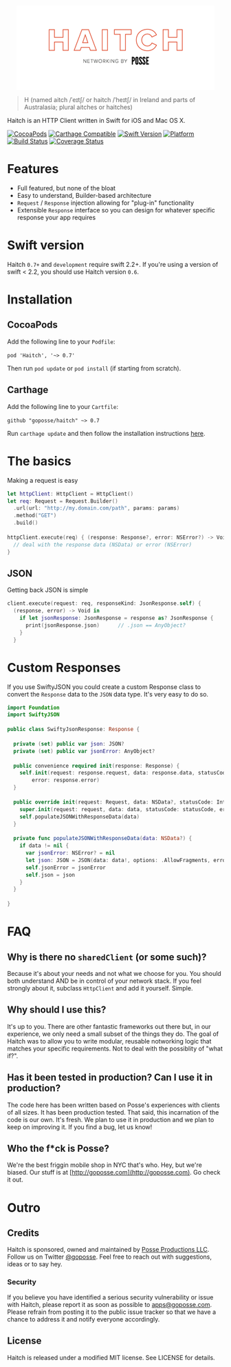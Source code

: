 
<p align="center">
<img src="https://raw.githubusercontent.com/goposse/haitch/assets/haitch_logo.png" align="center" width="460">
</p>

>H (named aitch /ˈeɪtʃ/ or haitch /ˈheɪtʃ/ in Ireland and parts of Australasia; plural aitches or haitches)

Haitch is an HTTP Client written in Swift for iOS and Mac OS X.

[![CocoaPods](https://img.shields.io/cocoapods/v/Haitch.svg?style=flat-square)](#)
[![Carthage Compatible](https://img.shields.io/badge/Carthage-compatible-4BC51D.svg?style=flat-square)](https://github.com/Carthage/Carthage)
[![Swift Version](https://img.shields.io/badge/Swift-2.2+-lightgrey.svg?style=flat-square)](https://golang.org/)
[![Platform](https://img.shields.io/cocoapods/p/Haitch.svg?style=flat-square)](#)
[![Build Status](https://img.shields.io/travis/goposse/haitch/master.svg?style=flat-square)](https://travis-ci.org/goposse/haitch)
[![Coverage Status](https://coveralls.io/repos/github/goposse/haitch/badge.svg?branch=kg-tests)](https://coveralls.io/github/goposse/haitch?branch=kg-tests)

# Features

- Full featured, but none of the bloat
- Easy to understand, Builder-based architecture
- `Request` / `Response` injection allowing for "plug-in" functionality
- Extensible `Response` interface so you can design for whatever specific response your app requires


# Swift version

Haitch `0.7+` and `development` require swift 2.2+. If you're using a version of swift < 2.2, you should use Haitch version `0.6`.


# Installation

## CocoaPods

Add the following line to your `Podfile`:

`pod 'Haitch', '~> 0.7'`

Then run `pod update` or `pod install` (if starting from scratch).

## Carthage

Add the following line to your `Cartfile`:

`github "goposse/haitch" ~> 0.7`

Run `carthage update` and then follow the installation instructions [here](https://github.com/Carthage/Carthage#adding-frameworks-to-an-application).


# The basics

Making a request is easy

```swift
let httpClient: HttpClient = HttpClient()
let req: Request = Request.Builder()
  .url(url: "http://my.domain.com/path", params: params)
  .method("GET")
  .build()

httpClient.execute(req) { (response: Response?, error: NSError?) -> Void in
  // deal with the response data (NSData) or error (NSError)
}
```

## JSON

Getting back JSON is simple

```swift
client.execute(request: req, responseKind: JsonResponse.self) {
  (response, error) -> Void in
    if let jsonResponse: JsonResponse = response as? JsonResponse {
      print(jsonResponse.json)      // .json == AnyObject?
    }
  }
```

# Custom Responses

If you use SwiftyJSON you could create a custom Response class to convert the `Response` data to the `JSON` data type. It's very easy to do so.

```swift
import Foundation
import SwiftyJSON

public class SwiftyJsonResponse: Response {

  private (set) public var json: JSON?
  private (set) public var jsonError: AnyObject?

  public convenience required init(response: Response) {
    self.init(request: response.request, data: response.data, statusCode: response.statusCode,
        error: response.error)
  }

  public override init(request: Request, data: NSData?, statusCode: Int, error: NSError?) {
    super.init(request: request, data: data, statusCode: statusCode, error: error)
    self.populateJSONWithResponseData(data)
  }

  private func populateJSONWithResponseData(data: NSData?) {
    if data != nil {
      var jsonError: NSError? = nil
      let json: JSON = JSON(data: data!, options: .AllowFragments, error: &jsonError)
      self.jsonError = jsonError
      self.json = json
    }
  }

}
```

# FAQ

## Why is there no `sharedClient` (or some such)?

Because it's about your needs and not what we choose for you. You should both understand AND be in control of your network stack. If you feel strongly about it, subclass `HttpClient` and add it yourself. Simple.


## Why should I use this?

It's up to you. There are other fantastic frameworks out there but, in our experience, we only need a small subset of the things they do. The goal of Haitch was to allow you to write modular, reusable notworking logic that matches your specific requirements. Not to deal with the possiblity of "what if?".

## Has it been tested in production? Can I use it in production?

The code here has been written based on Posse's experiences with clients of all sizes. It has been production tested. That said, this incarnation of the code is our own. It's fresh. We plan to use it in production and we plan to keep on improving it. If you find a bug, let us know!

## Who the f*ck is Posse?

We're the best friggin mobile shop in NYC that's who. Hey, but we're biased. Our stuff is at [http://goposse.com](http://goposse.com). Go check it out.

# Outro

## Credits

Haitch is sponsored, owned and maintained by [Posse Productions LLC](http://goposse.com). Follow us on Twitter [@goposse](https://twitter.com/goposse). Feel free to reach out with suggestions, ideas or to say hey.

### Security

If you believe you have identified a serious security vulnerability or issue with Haitch, please report it as soon as possible to apps@goposse.com. Please refrain from posting it to the public issue tracker so that we have a chance to address it and notify everyone accordingly.

## License

Haitch is released under a modified MIT license. See LICENSE for details.
